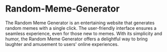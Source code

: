 # Random-Meme-Generator
 The Random Meme Generator is an entertaining website that generates random memes with a single click. The user-friendly interface ensures a seamless experience, even for those new to memes. With its simplicity and humor, the Random Meme Generator offers a delightful way to bring laughter and amusement to users' online experiences.
